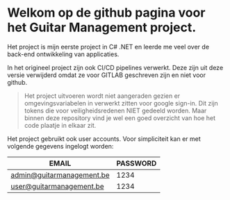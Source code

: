 # Welkom op de github pagina voor het Guitar Management project.
Het project is mijn eerste project in C# .NET en leerde me veel over de back-end ontwikkeling van applicaties.

In het origineel project zijn ook CI/CD pipelines verwerkt. Deze zijn uit deze versie verwijderd omdat ze voor GITLAB geschreven zijn en niet voor github.

> Het project uitvoeren wordt niet aangeraden gezien er omgevingsvariabelen in verwerkt zitten voor google sign-in. Dit zijn tokens die voor veiligheidsredenen NIET gedeeld worden.
Maar binnen deze repository vind je wel een goed overzicht van hoe het code plaatje in elkaar zit.

Het project gebruikt ook user accounts. Voor simpliciteit kan er met volgende gegevens ingelogt worden:

|EMAIL | PASSWORD|
|------|---------|
|admin@guitarmanagement.be|1234|
|user@guitarmanagement.be|1234|
